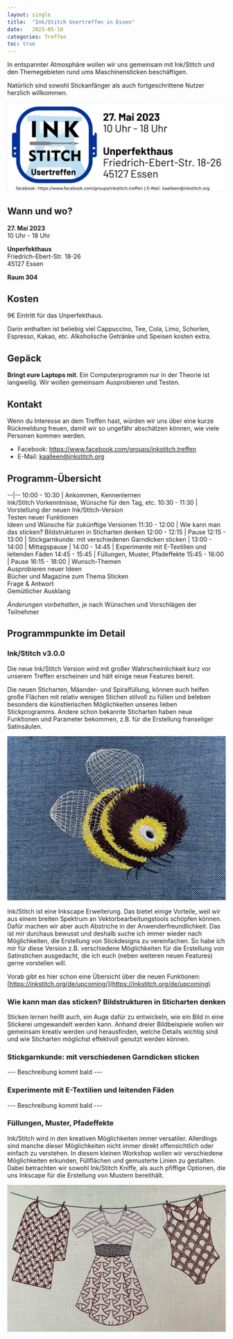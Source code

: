 ```yaml
---
layout: single
title:  "Ink/Stitch Usertreffen in Essen"
date:   2023-05-10
categories: Treffen
toc: true
---
```

In entspannter Atmosphäre wollen wir uns gemeinsam mit Ink/Stitch und den Themegebieten rund ums Maschinensticken beschäftigen.

Natürlich sind sowohl Stickanfänger als auch fortgeschrittene Nutzer herzlich willkommen.

![UserTreffen](/assets/images/posts/de/usertreffen.png)

## Wann und wo?

**27. Mai 2023**<br>
10 Uhr - 18 Uhr

**Unperfekthaus**<br>
Friedrich-Ebert-Str. 18-26<br>
45127 Essen

**Raum 304**

## Kosten

9€ Eintritt für das Unperfekthaus.

Darin enthalten ist beliebig viel Cappuccino, Tee, Cola, Limo, Schorlen, Espresso, Kakao, etc.
Alkoholische Getränke und Speisen kosten extra.

## Gepäck

**Bringt eure Laptops mit**.
Ein Computerprogramm nur in der Theorie ist langweilig.
Wir wollen gemeinsam Ausprobieren und Testen.

## Kontakt

Wenn du Interesse an dem Treffen hast, würden wir uns über eine kurze Rückmeldung freuen, damit wir so ungefähr abschätzen können, wie viele Personen kommen werden.

* Facebook: <https://www.facebook.com/groups/inkstitch.treffen>
* E-Mail: kaalleen@inkstitch.org

## Programm-Übersicht

--|--
10:00 - 10:30 | Ankommen, Kennenlernen<br>Ink/Stitch Vorkenntnisse, Wünsche für den Tag, etc.
10:30 - 11:30 | Vorstellung der neuen Ink/Stitch-Version<br>Testen neuer Funktionen<br>Ideen und Wünsche für zukünftige Versionen
11:30 - 12:00 | Wie kann man das sticken? Bildstrukturen in Sticharten denken
12:00 - 12:15 | Pause
12:15 - 13:00 | Stickgarnkunde: mit verschiedenen Garndicken sticken
|
13:00 - 14:00 | Mittagspause
|
14:00 - 14:45 | Experimente mit E-Textilien und leitenden Fäden
14:45 - 15:45 | Füllungen, Muster, Pfadeffekte
15:45 - 16:00 | Pause
16:15 - 18:00 | Wunsch-Themen<br>Ausprobieren neuer Ideen<br>Bücher und Magazine zum Thema Sticken<br>Frage & Antwort<br>Gemütlicher Ausklang

*Änderungen vorbehalten*, je nach Wünschen und Vorschlägen der Teilnehmer

## Programmpunkte im Detail

### Ink/Stitch v3.0.0

Die neue Ink/Stitch Version wird mit großer Wahrscheinlichkeit kurz vor unserem Treffen erscheinen und hält einige neue Features bereit.

Die neuen Sticharten, Mäander- und Spiralfüllung, können euch helfen große Flächen mit relativ wenigen Stichen stilvoll zu füllen und beleben besonders die künstlerischen Möglichkeiten unseres lieben Stickprogramms. Andere schon bekannte Sticharten haben neue Funktionen und Parameter bekommen, z.B. für die Erstellung franseliger Satinsäulen.

![Random Satin](/assets/images/docs/random_satin.jpg)

Ink/Stitch ist eine Inkscape Erweiterung. Das bietet einige Vorteile, weil wir aus einem breiten Spektrum an Vektorbearbeitungstools schöpfen können. Dafür machen wir aber auch Abstriche in der Anwenderfreundlichkeit. Das ist mir durchaus bewusst und deshalb suche ich immer wieder nach Möglichkeiten, die Erstellung von Stickdesigns zu vereinfachen. So habe ich mir für diese Version z.B. verschiedene Möglichkeiten für die Erstellung von Satinstichen ausgedacht, die ich euch (neben weiteren neuen Features) gerne vorstellen will.

Vorab gibt es hier schon eine Übersicht über die neuen Funktionen: [https://inkstitch.org/de/upcoming/](https://inkstitch.org/de/upcoming)

### Wie kann man das sticken? Bildstrukturen in Sticharten denken

Sticken lernen heißt auch, ein Auge dafür zu entwickeln, wie ein Bild in eine Stickerei umgewandelt werden kann. Anhand dreier Bildbeispiele wollen wir gemeinsam kreativ werden und herausfinden, welche Details wichtig sind und wie Sticharten möglichst effektvoll genutzt werden können.

### Stickgarnkunde: mit verschiedenen Garndicken sticken

--- Beschreibung kommt bald ---

### Experimente mit E-Textilien und leitenden Fäden

--- Beschreibung kommt bald ---

### Füllungen, Muster, Pfadeffekte

Ink/Stitch wird in den kreativen Möglichkeiten immer versatiler. Allerdings sind manche dieser Möglichkeiten nicht immer direkt offensichtlich oder einfach zu verstehen. In diesem kleinen Workshop wollen wir verschiedene Möglichkeiten erkunden, Füllflächen und gemusterte Linien zu gestalten. Dabei betrachten wir sowohl Ink/Stitch Kniffe, als auch pfiffige Optionen, die uns Inkscape für die Erstellung von Mustern bereithält.

![Pattern](/assets/images/tutorials/tutorial-preview-images/cookie_cutter_tiling.jpg)


